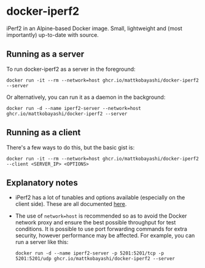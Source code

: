 # docker-iperf2

iPerf2 in an Alpine-based Docker image. Small, lightweight and (most importantly) up-to-date with source.

## Running as a server

To run docker-iperf2 as a server in the foreground:

`docker run -it --rm --network=host ghcr.io/mattkobayashi/docker-iperf2 --server`

Or alternatively, you can run it as a daemon in the background:

`docker run -d --name iperf2-server --network=host ghcr.io/mattkobayashi/docker-iperf2 --server`

## Running as a client

There's a few ways to do this, but the basic gist is:

`docker run -it --rm --network=host ghcr.io/mattkobayashi/docker-iperf2 --client <SERVER_IP> <OPTIONS>`

## Explanatory notes

- iPerf2 has a lot of tunables and options available (especially on the client side). These are all documented [here](https://sourceforge.net/projects/iperf2/files/iperf-manpage.html/download).

- The use of `network=host` is recommended so as to avoid the Docker network proxy and ensure the best possible throughput for test conditions. It is possible to use port forwarding commands for extra security, however performance may be affected. For example, you can run a server like this:

   `docker run -d --name iperf2-server -p 5201:5201/tcp -p 5201:5201/udp ghcr.io/mattkobayashi/docker-iperf2 --server`
